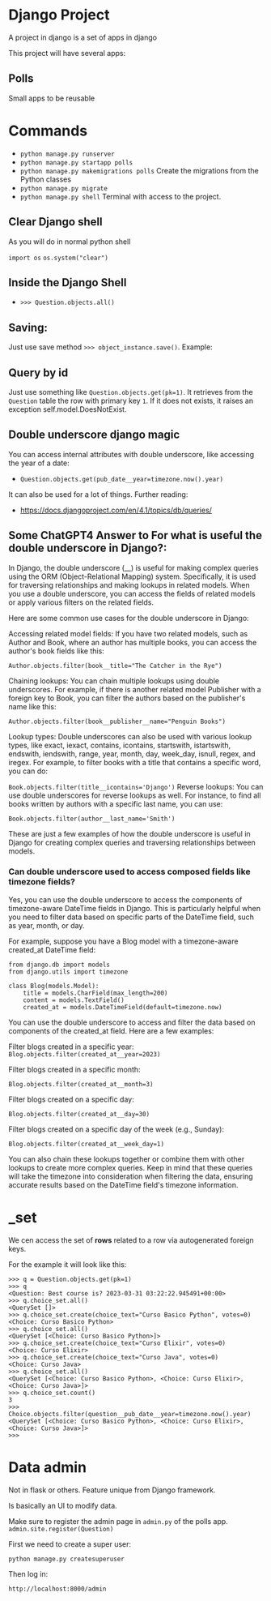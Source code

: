 # Django Project

A project in django is a set of apps in django

This project will have several apps:

## Polls

Small apps to be reusable

# Commands
* ```python manage.py runserver```
* ```python manage.py startapp polls```
* ```python manage.py makemigrations polls``` Create the migrations from the Python classes
* ```python manage.py migrate``` 
* ```python manage.py shell``` Terminal with access to the project.

## Clear Django shell

As you will do in normal python shell

```import os```
```os.system("clear")```

## Inside the Django Shell
* ```>>> Question.objects.all()```

## Saving:
Just use save method ```>>> object_instance.save()```. Example:

## Query by id
Just use something like ```Question.objects.get(pk=1)```. It retrieves from the ```Question``` table the row with primary key ```1```. If it does not exists, it raises an exception self.model.DoesNotExist.

## Double underscore django magic

You can access internal attributes with double underscore, like accessing the year of a date:

* ```Question.objects.get(pub_date__year=timezone.now().year)```

It can also be used for a lot of things. Further reading:

* https://docs.djangoproject.com/en/4.1/topics/db/queries/

## Some ChatGPT4 Answer to For what is useful the double underscore in Django?:
In Django, the double underscore (__) is useful for making complex queries using the ORM (Object-Relational Mapping) system. Specifically, it is used for traversing relationships and making lookups in related models. When you use a double underscore, you can access the fields of related models or apply various filters on the related fields.

Here are some common use cases for the double underscore in Django:

Accessing related model fields: If you have two related models, such as Author and Book, where an author has multiple books, you can access the author's book fields like this:

```Author.objects.filter(book__title="The Catcher in the Rye")```

Chaining lookups: You can chain multiple lookups using double underscores. For example, if there is another related model Publisher with a foreign key to Book, you can filter the authors based on the publisher's name like this:

```Author.objects.filter(book__publisher__name="Penguin Books")```

Lookup types: Double underscores can also be used with various lookup types, like exact, iexact, contains, icontains, startswith, istartswith, endswith, iendswith, range, year, month, day, week_day, isnull, regex, and iregex. For example, to filter books with a title that contains a specific word, you can do:


```Book.objects.filter(title__icontains='Django')```
Reverse lookups: You can use double underscores for reverse lookups as well. For instance, to find all books written by authors with a specific last name, you can use:

```Book.objects.filter(author__last_name='Smith')```

These are just a few examples of how the double underscore is useful in Django for creating complex queries and traversing relationships between models.


### Can double underscore used to access composed fields like timezone fields? 

Yes, you can use the double underscore to access the components of timezone-aware DateTime fields in Django. This is particularly helpful when you need to filter data based on specific parts of the DateTime field, such as year, month, or day.

For example, suppose you have a Blog model with a timezone-aware created_at DateTime field:
```
from django.db import models
from django.utils import timezone

class Blog(models.Model):
    title = models.CharField(max_length=200)
    content = models.TextField()
    created_at = models.DateTimeField(default=timezone.now)
```
You can use the double underscore to access and filter the data based on components of the created_at field. Here are a few examples:

Filter blogs created in a specific year:
```Blog.objects.filter(created_at__year=2023)```

Filter blogs created in a specific month:

```Blog.objects.filter(created_at__month=3)```

Filter blogs created on a specific day:

```Blog.objects.filter(created_at__day=30)```

Filter blogs created on a specific day of the week (e.g., Sunday):

```Blog.objects.filter(created_at__week_day=1)```

You can also chain these lookups together or combine them with other lookups to create more complex queries. Keep in mind that these queries will take the timezone into consideration when filtering the data, ensuring accurate results based on the DateTime field's timezone information.


# _set

We cen access the set of **rows** related to a row via autogenerated foreign keys.

For the example it will look like this:

```
>>> q = Question.objects.get(pk=1)
>>> q
<Question: Best course is? 2023-03-31 03:22:22.945491+00:00>
>>> q.choice_set.all()
<QuerySet []>
>>> q.choice_set.create(choice_text="Curso Basico Python", votes=0)
<Choice: Curso Basico Python>
>>> q.choice_set.all()
<QuerySet [<Choice: Curso Basico Python>]>
>>> q.choice_set.create(choice_text="Curso Elixir", votes=0)
<Choice: Curso Elixir>
>>> q.choice_set.create(choice_text="Curso Java", votes=0)
<Choice: Curso Java>
>>> q.choice_set.all()
<QuerySet [<Choice: Curso Basico Python>, <Choice: Curso Elixir>, <Choice: Curso Java>]>
>>> q.choice_set.count()
3
>>> Choice.objects.filter(question__pub_date__year=timezone.now().year)
<QuerySet [<Choice: Curso Basico Python>, <Choice: Curso Elixir>, <Choice: Curso Java>]>
>>> 
```

# Data admin

Not in flask or others. Feature unique from Django framework.

Is basically an UI to modify data.

Make sure to register the admin page in ```admin.py``` of the polls app.
```admin.site.register(Question)```

First we need to create a super user:

```python manage.py createsuperuser```

Then log in:

```http://localhost:8000/admin```